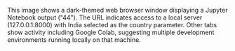 This image shows a dark-themed web browser window displaying a Jupyter Notebook output ("44"). The URL indicates access to a local server (127.0.0.1:8000) with India selected as the country parameter. Other tabs show activity including Google Colab, suggesting multiple development environments running locally on that machine.